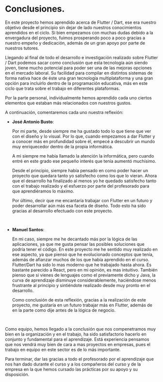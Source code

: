 # Conclusiones.

En este proyecto hemos aprendido acerca de Flutter / Dart, ese era nuestro objetivo desde el principio sin dejar de lado nuestros conocimientos aprendidos en el ciclo. Si bien empezamos con muchas dudas debido a la envergadura del proyecto, fuimos prosperando poco a poco gracias a nuestro empeño y dedicación, además de un gran apoyo por parte de nuestros tutores.

Llegando al final de todo el desarrollo e investigación realizado sobre Flutter / Dart podemos sacar como conclusión que esta tecnología aún siendo joven, tiene mucho potencial para poder ser una de las mejoras opciones en el mercado laboral. Su facilidad para compilar en distintos sistemas de forma nativa hace de éste una gran tecnología multiplataforma y una gran opción para incluirlo dentro de la programación educativa, más en este ciclo que trata sobre el trabajo en diferentes plataformas.

Por la parte personal, individualmente hemos aprendido cada uno ciertos elementos que estaban más relacionados con nuestros gustos.

A continuación, comentaremos cada uno nuestra reflexión:

- **José Antonio Busto**: 

  Por mi parte, desde siempre me ha gustado todo lo que tiene que ver con el diseño y lo visual. Por lo que, cuando empezamos a dar Flutter y a conocer más en profundidad sobre él, empecé a descubrir un mundo muy enriquecedor dentro de la propia informática.

  A mi siempre me había llamado la atención la informática, pero cuando entré en este grado ese pequeño interés que tenía aumentó muchísimo.

  Desde el principio, siempre había pensado en como poder hacer un proyecto que quedara tanto yo satisfecho como los que lo vieran. Ahora que el desarrollo ha finalizado al menos yo he quedado satisfecho tanto con el trabajo realizado y el esfuerzo por parte del profesorado para que aprendiéramos lo máximo. 

  Por último, decir que me encantaría trabajar con Flutter en un futuro y poder desarrollar aún más esa faceta de diseño. Todo esto ha sido gracias al desarrollo efectuado con este proyecto.

  <br>

- **Manuel Santos**:

  En mi caso, siempre me he decantado más por la lógica de las aplicaciones, ya que me gusta pensar las posibles soluciones que podría tener el código. En este proyecto me he sentido muy realizado en ese aspecto, ya que pienso que he evolucionado conceptos que tenía, además de afianzar muchos de los que había aprendido en el curso. Flutter/Dart ha sido lo mas moderno que he trabajado hasta ahora. Es bastante parecido a React, pero en mi opinión, es mas intuitivo. También pienso que si vienes de lenguajes como el previamente dicho y Java, la curva de aprendizaje disminuye considerablemente, haciéndose menos frustrante al principio y sintiéndote realizado desde muy pronto en el desarrollo.
  
  Como conclusión de esta reflexión, gracias a la realización de este proyecto, me gustaría en un futuro trabajar más en Flutter, además de en la parte como dije antes de la lógica de negocio.

<br>

Como equipo, hemos llegado a la conclusión que nos compenetramos muy bien en la organización y en el trabajo, ha sido satisfactorio hacerlo en conjunto y fundamental para el aprendizaje. Está experiencia pensamos que nos vendrá muy bien de cara a mas proyectos en empresas, pues el trabajo en equipo en este sector es de lo más importante.

Para terminar, dar las gracias a todo el profesorado por el aprendizaje que nos han dado durante el curso y a los compañeros del curso y de la empresa en la que hemos cursado las prácticas por su apoyo y su disposición.
